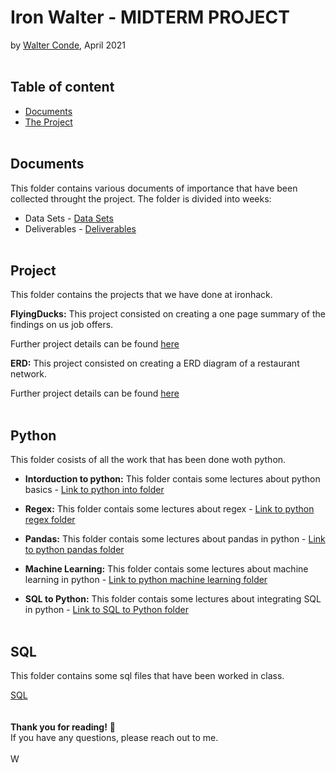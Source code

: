 # Iron Walter - MIDTERM PROJECT
by [Walter Conde](https://github.com/Wcondevidal), April 2021
<br/><br/>
## Table of content

- [Documents](https://github.com/wcondevidal/ironwalter/blob/main/README.md#documents)
- [The Project](https://github.com/wcondevidal/ironwalter/blob/main/README.md#projects)
<br/><br/>
## Documents
This folder contains various documents of importance that have been collected throught the project.
The folder is divided into weeks:
 - Data Sets - [Data Sets](https://github.com/wcondevidal/IronWalter/tree/main/Documents/week_1)
 - Deliverables - [Deliverables](https://github.com/wcondevidal/IronWalter/tree/main/Documents/week_2)
<br/><br/>
## Project
This folder contains the projects that we have done at ironhack. 

**FlyingDucks:**
This project consisted on creating a one page summary of the findings on us job offers.

Further project details can be found [here](https://github.com/wcondevidal/IronWalter/tree/main/Projects/flyingducks) 

**ERD:**
This project consisted on creating a ERD diagram of a restaurant network.

Further project details can be found [here](https://github.com/wcondevidal/IronWalter/tree/main/Projects/ERD) 
<br/><br/>
## Python
This folder cosists of all the work that has been done woth python. 

 - **Intorduction to python:** This folder contais some lectures about python basics - [Link to python into folder](https://github.com/wcondevidal/IronWalter/tree/main/Python%20/Python_intro)
 
 - **Regex:** This folder contais some lectures about regex - [Link to python regex folder](https://github.com/wcondevidal/IronWalter/tree/main/Python%20/Regex)
 
 - **Pandas:** This folder contais some lectures about pandas in python - [Link to python pandas folder](https://github.com/wcondevidal/IronWalter/tree/main/Python%20/Pandas)
 
 - **Machine Learning:** This folder contais some lectures about machine learning in python - [Link to python machine learning folder](https://github.com/wcondevidal/IronWalter/tree/main/Python%20/ML)
 
 - **SQL to Python:** This folder contais some lectures about integrating SQL in python - [Link to SQL to Python folder](https://github.com/wcondevidal/IronWalter/tree/main/Python%20/Python_Sql)
<br/><br/>
## SQL

This folder contains some sql files that have been worked in class. 

[SQL](https://github.com/wcondevidal/IronWalter/tree/main/SQL) <br/>
<br/><br/>
**Thank you for reading!** 📔 <br/>
If you have any questions, please reach out to me.<br/><br/>
W
